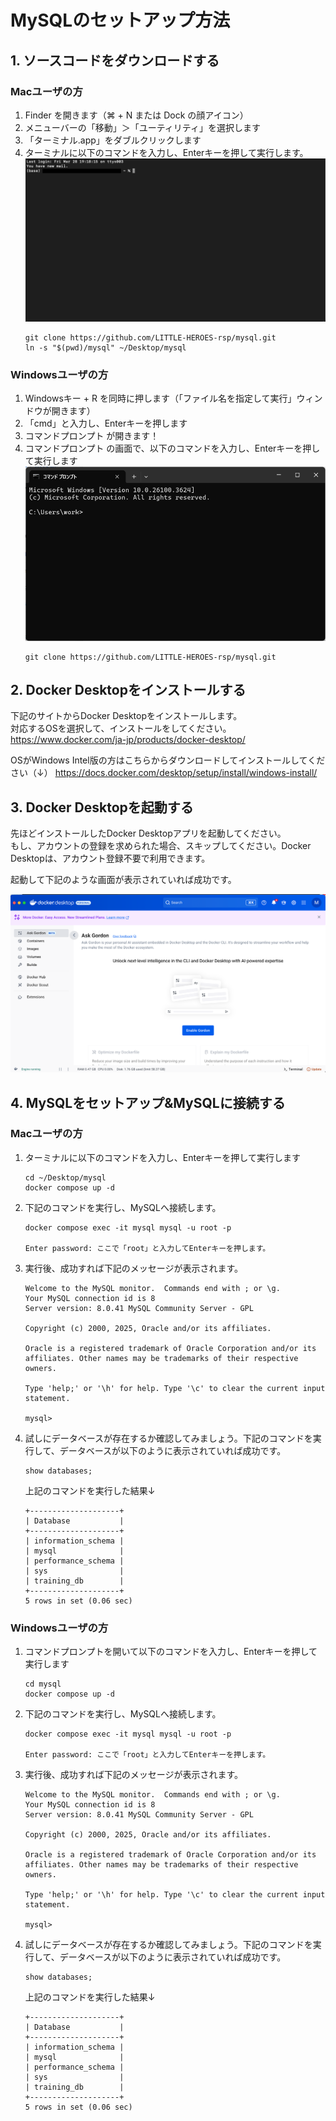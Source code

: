 # MySQLのセットアップ方法
 
## 1. ソースコードをダウンロードする

### Macユーザの方
1. Finder を開きます（⌘ + N または Dock の顔アイコン）
2. メニューバーの「移動」＞「ユーティリティ」を選択します
3. 「ターミナル.app」をダブルクリックします
4. ターミナルに以下のコマンドを入力し、Enterキーを押して実行します。
![ターミナル](./images/terminal.png)
    ```console
    git clone https://github.com/LITTLE-HEROES-rsp/mysql.git
    ln -s "$(pwd)/mysql" ~/Desktop/mysql
    ```

### Windowsユーザの方
1. Windowsキー + R を同時に押します（「ファイル名を指定して実行」ウィンドウが開きます）
2. 「cmd」と入力し、Enterキーを押します
3. コマンドプロンプト が開きます！
4. コマンドプロンプト の画面で、以下のコマンドを入力し、Enterキーを押して実行します
![コマンドプロンプト](./images/comand_prompt.png)
    ```console
    git clone https://github.com/LITTLE-HEROES-rsp/mysql.git
    ```

## 2. Docker Desktopをインストールする
下記のサイトからDocker Desktopをインストールします。  
対応するOSを選択して、インストールをしてください。  
https://www.docker.com/ja-jp/products/docker-desktop/

OSがWindows Intel版の方はこちらからダウンロードしてインストールしてください（↓）
https://docs.docker.com/desktop/setup/install/windows-install/

## 3. Docker Desktopを起動する
先ほどインストールしたDocker Desktopアプリを起動してください。  
もし、アカウントの登録を求められた場合、スキップしてください。Docker Desktopは、アカウント登録不要で利用できます。

起動して下記のような画面が表示されていれば成功です。

![Docker Desktop](./images/docker_desktop.png)


## 4. MySQLをセットアップ&MySQLに接続する

### Macユーザの方
1. ターミナルに以下のコマンドを入力し、Enterキーを押して実行します
    ```console
    cd ~/Desktop/mysql
    docker compose up -d
    ```

2. 下記のコマンドを実行し、MySQLへ接続します。
    ```console
    docker compose exec -it mysql mysql -u root -p 

    Enter password: ここで「root」と入力してEnterキーを押します。
    ```

3. 実行後、成功すれば下記のメッセージが表示されます。
    ```
    Welcome to the MySQL monitor.  Commands end with ; or \g.
    Your MySQL connection id is 8
    Server version: 8.0.41 MySQL Community Server - GPL

    Copyright (c) 2000, 2025, Oracle and/or its affiliates.

    Oracle is a registered trademark of Oracle Corporation and/or its
    affiliates. Other names may be trademarks of their respective
    owners.

    Type 'help;' or '\h' for help. Type '\c' to clear the current input statement.

    mysql>
    ```

4. 試しにデータベースが存在するか確認してみましょう。下記のコマンドを実行して、データベースが以下のように表示されていれば成功です。
    ```cinsole
    show databases;
    ````

    上記のコマンドを実行した結果↓
    ```console
    +--------------------+
    | Database           |
    +--------------------+
    | information_schema |
    | mysql              |
    | performance_schema |
    | sys                |
    | training_db        |
    +--------------------+
    5 rows in set (0.06 sec)
    ```


### Windowsユーザの方
1. コマンドプロンプトを開いて以下のコマンドを入力し、Enterキーを押して実行します
    ```console
    cd mysql
    docker compose up -d
    ```

2. 下記のコマンドを実行し、MySQLへ接続します。
    ```console
    docker compose exec -it mysql mysql -u root -p 

    Enter password: ここで「root」と入力してEnterキーを押します。
    ```

3. 実行後、成功すれば下記のメッセージが表示されます。
    ```
    Welcome to the MySQL monitor.  Commands end with ; or \g.
    Your MySQL connection id is 8
    Server version: 8.0.41 MySQL Community Server - GPL

    Copyright (c) 2000, 2025, Oracle and/or its affiliates.

    Oracle is a registered trademark of Oracle Corporation and/or its
    affiliates. Other names may be trademarks of their respective
    owners.

    Type 'help;' or '\h' for help. Type '\c' to clear the current input statement.

    mysql>
    ```

4. 試しにデータベースが存在するか確認してみましょう。下記のコマンドを実行して、データベースが以下のように表示されていれば成功です。
    ```cinsole
    show databases;
    ````

    上記のコマンドを実行した結果↓
    ```console
    +--------------------+
    | Database           |
    +--------------------+
    | information_schema |
    | mysql              |
    | performance_schema |
    | sys                |
    | training_db        |
    +--------------------+
    5 rows in set (0.06 sec)
    ```